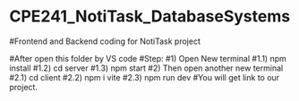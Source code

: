 # CPE241_NotiTask_DatabaseSystems
#Frontend and Backend coding for NotiTask project

#After open this folder by VS code
#Step:
#1) Open New terminal
   #1.1) npm install
   #1.2) cd server
   #1.3) npm start
#2) Then open another new terminal
   #2.1) cd client
   #2.2) npm i vite
   #2.3) npm run dev
   #You will get link to our project.
